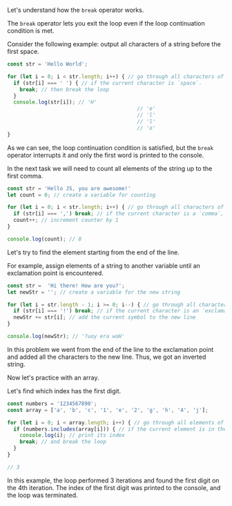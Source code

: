 Let's understand how the `break` operator works.

The `break` operator lets you exit the loop even if the loop continuation condition is met.

Consider the following example: output all characters of a string before the first space.

```javascript
const str = 'Hello World';

for (let i = 0; i < str.length; i++) { // go through all characters of the string
  if (str[i] === ' ') { // if the current character is `space`.
    break; // then break the loop
  }
  console.log(str[i]); // 'H'
                                          // 'e'
                                          // 'l'
                                          // 'l'
                                          // 'o'
}
```

As we can see, the loop continuation condition is satisfied, but the `break` operator interrupts it and only the first word is printed to the console.


In the next task we will need to count all elements of the string up to the first comma.

```javascript
const str = 'Hello JS, you are awesome!'
let count = 0; // create a variable for counting

for (let i = 0; i < str.length; i++) { // go through all characters of the string
  if (str[i] === ',') break; // if the current character is a `comma`, break the loop
  count++; // increment counter by 1
}

console.log(count); // 8
```

Let's try to find the element starting from the end of the line.

For example, assign elements of a string to another variable until an exclamation point is encountered.

```javascript
const str =  'Hi there! How are you?';
let newStr = ''; // create a variable for the new string

for (let i = str.length - 1; i >= 0; i--) { // go through all characters from the end of the string
  if (str[i] === '!') break; // if the current character is an `exclamation mark`, break the loop
  newStr += str[i]; // add the current symbol to the new line
}

console.log(newStr); // '?uoy era woH'
```

In this problem we went from the end of the line to the exclamation point and added all the characters to the new line. Thus, we got an inverted string.


Now let's practice with an array.

Let's find which index has the first digit.

```javascript
const numbers = '1234567890';
const array = ['a', 'b', 'c', '1', 'e', '2', 'g', 'h', '4', 'j'];

for (let i = 0; i < array.length; i++) { // go through all elements of the array
  if (numbers.includes(array[i])) { // if the current element is in the `numbers` string
    console.log(i); // print its index
    break; // and break the loop
  }
}

// 3
```

In this example, the loop performed 3 iterations and found the first digit on the 4th iteration. The index of the first digit was printed to the console, and the loop was terminated.